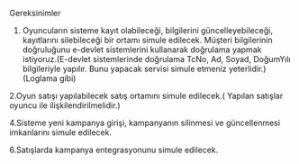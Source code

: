 Gereksinimler

1. Oyuncuların sisteme kayıt olabileceği, bilgilerini güncelleyebileceği, kayıtlarını silebileceği bir ortamı simule edilecek.
Müşteri bilgilerinin doğruluğunu e-devlet sistemlerini kullanarak doğrulama yapmak istiyoruz.(E-devlet sistemlerinde doğrulama TcNo, Ad, Soyad, DoğumYılı bilgileriyle yapılır. Bunu yapacak servisi simule etmeniz yeterlidir.) (Loglama gibi)



2.Oyun satışı yapılabilecek satış ortamını simule edilecek.( Yapılan satışlar oyuncu ile ilişkilendirilmelidir.)


4.Sisteme yeni kampanya girişi, kampanyanın silinmesi ve güncellenmesi imkanlarını simule edilecek.


6.Satışlarda kampanya entegrasyonunu simule edilecek.
